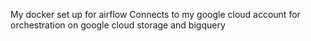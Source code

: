 My docker set up for airflow
Connects to my google cloud account for orchestration on google cloud storage and bigquery 
